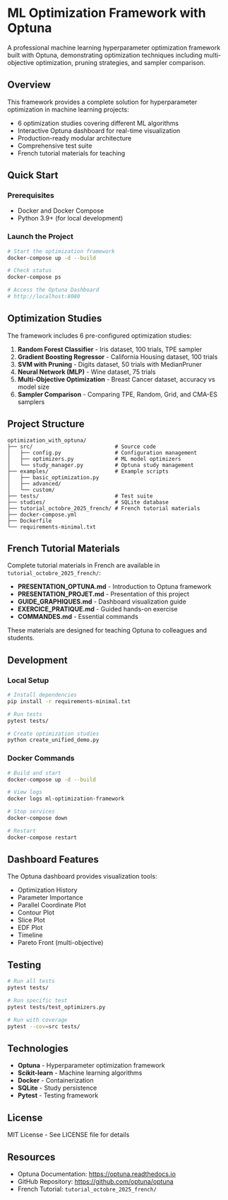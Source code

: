 # ML Optimization Framework with Optuna

A professional machine learning hyperparameter optimization framework built with Optuna, demonstrating optimization techniques including multi-objective optimization, pruning strategies, and sampler comparison.

## Overview

This framework provides a complete solution for hyperparameter optimization in machine learning projects:

- 6 optimization studies covering different ML algorithms
- Interactive Optuna dashboard for real-time visualization
- Production-ready modular architecture
- Comprehensive test suite
- French tutorial materials for teaching

## Quick Start

### Prerequisites

- Docker and Docker Compose
- Python 3.9+ (for local development)

### Launch the Project

```bash
# Start the optimization framework
docker-compose up -d --build

# Check status
docker-compose ps

# Access the Optuna Dashboard
# http://localhost:8080
```

## Optimization Studies

The framework includes 6 pre-configured optimization studies:

1. **Random Forest Classifier** - Iris dataset, 100 trials, TPE sampler
2. **Gradient Boosting Regressor** - California Housing dataset, 100 trials
3. **SVM with Pruning** - Digits dataset, 50 trials with MedianPruner
4. **Neural Network (MLP)** - Wine dataset, 75 trials
5. **Multi-Objective Optimization** - Breast Cancer dataset, accuracy vs model size
6. **Sampler Comparison** - Comparing TPE, Random, Grid, and CMA-ES samplers

## Project Structure

```
optimization_with_optuna/
├── src/                          # Source code
│   ├── config.py                 # Configuration management
│   ├── optimizers.py             # ML model optimizers
│   └── study_manager.py          # Optuna study management
├── examples/                     # Example scripts
│   ├── basic_optimization.py
│   ├── advanced/
│   └── custom/
├── tests/                        # Test suite
├── studies/                      # SQLite database
├── tutorial_octobre_2025_french/ # French tutorial materials
├── docker-compose.yml
├── Dockerfile
└── requirements-minimal.txt
```

## French Tutorial Materials

Complete tutorial materials in French are available in `tutorial_octobre_2025_french/`:

- **PRESENTATION_OPTUNA.md** - Introduction to Optuna framework
- **PRESENTATION_PROJET.md** - Presentation of this project
- **GUIDE_GRAPHIQUES.md** - Dashboard visualization guide
- **EXERCICE_PRATIQUE.md** - Guided hands-on exercise
- **COMMANDES.md** - Essential commands

These materials are designed for teaching Optuna to colleagues and students.

## Development

### Local Setup

```bash
# Install dependencies
pip install -r requirements-minimal.txt

# Run tests
pytest tests/

# Create optimization studies
python create_unified_demo.py
```

### Docker Commands

```bash
# Build and start
docker-compose up -d --build

# View logs
docker logs ml-optimization-framework

# Stop services
docker-compose down

# Restart
docker-compose restart
```

## Dashboard Features

The Optuna dashboard provides visualization tools:

- Optimization History
- Parameter Importance
- Parallel Coordinate Plot
- Contour Plot
- Slice Plot
- EDF Plot
- Timeline
- Pareto Front (multi-objective)

## Testing

```bash
# Run all tests
pytest tests/

# Run specific test
pytest tests/test_optimizers.py

# Run with coverage
pytest --cov=src tests/
```

## Technologies

- **Optuna** - Hyperparameter optimization framework
- **Scikit-learn** - Machine learning algorithms
- **Docker** - Containerization
- **SQLite** - Study persistence
- **Pytest** - Testing framework

## License

MIT License - See LICENSE file for details

## Resources

- Optuna Documentation: https://optuna.readthedocs.io
- GitHub Repository: https://github.com/optuna/optuna
- French Tutorial: `tutorial_octobre_2025_french/`

